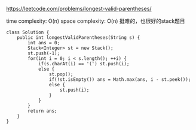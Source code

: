 https://leetcode.com/problems/longest-valid-parentheses/


time complexity: O(n)
space complexity: O(n)
挺难的，也很好的stack题目
```
class Solution {
    public int longestValidParentheses(String s) {
        int ans = 0;
        Stack<Integer> st = new Stack();
        st.push(-1);
        for(int i = 0; i < s.length(); ++i) {
            if(s.charAt(i) == '(') st.push(i);
            else {
                st.pop();
                if(!st.isEmpty()) ans = Math.max(ans, i - st.peek());
                else {
                    st.push(i);
                }
            }
        }
        return ans;
    }
}
```